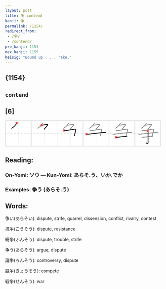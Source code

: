 ```yaml
---
layout: post
title: 争 contend
kanji: 争
permalink: /1154/
redirect_from:
 - /争/
 - /contend/
pre_kanji: 1153
nex_kanji: 1155
heisig: "Bound up . . . rake."
---
```


## {1154}

## `contend`

## [6]

<div class="stroke"><img src="../images/E4BA89.png" /></div>

## Reading:

### On-Yomi: ソウ &mdash; Kun-Yomi: あらそ.う、いか.でか

### Examples: 争う (あらそ.う)

## Words:

争い(あらそい): dispute, strife, quarrel, dissension, conflict, rivalry, contest

抗争(こうそう): dispute, resistance

紛争(ふんそう): dispute, trouble, strife

争う(あらそう): argue, dispute

論争(ろんそう): controversy, dispute

競争(きょうそう): compete

戦争(せんそう): war
